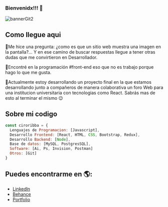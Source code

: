 ### Bienvenidx!!! 👋

![bannerGit2](https://user-images.githubusercontent.com/81247830/127746993-352097ff-da6c-4953-8abe-f43b95d42968.png)

## Como llegue aqui
🔸Me hice una pregunta: ¿como es que un sitio web muestra una imagen en la pantalla?... Y en ese camino de buscar respuestas llegue a tener otras dudas que me convirtieron en Desarrollador.

🔸Encontré en la programación #front-end eso que no es trabajo porque hago lo que me gusta.

🔸Actualmente estoy desarrollando un proyecto final en la que estamos desarrollando junto a compañeros de manera colaborativa un foro Web para una institucion universitaria con tecnologias como React. Sabrás mas de esto al terminar el mismo 😉


## Sobre mi codigo

```js
const ciroribba = {
  Lenguajes de Programacion: [Javascript],
  Desarrollo Frontend: [React, HTML, CSS, Bootstrap, Redux],
  Desarrollo Backend: [Node],
  Base de datos: [MySQL, PostgresSQL],
  Software: [Ai, Ps, Invision, Postman]
  Otros: [Git]
}
```

## Puedes encontrarme en 🌎:
- [Linkedln](https://www.linkedin.com/in/ciro-ribba/)
- [Behance](https://www.behance.net/ciro-zeballo)
- [Portfolio](https://ciroribba.github.io/portfolio/)



<!--
**ciroribba/ciroribba** is a ✨ _special_ ✨ repository because its `README.md` (this file) appears on your GitHub profile.

Here are some ideas to get you started:

- 🔭 I’m currently working on ...
- 🌱 I’m currently learning ...
- 👯 I’m looking to collaborate on ...
- 🤔 I’m looking for help with ...
- 💬 Ask me about ...
- 📫 How to reach me: ...
- 😄 Pronouns: ...
- ⚡ Fun fact: ...
-->
